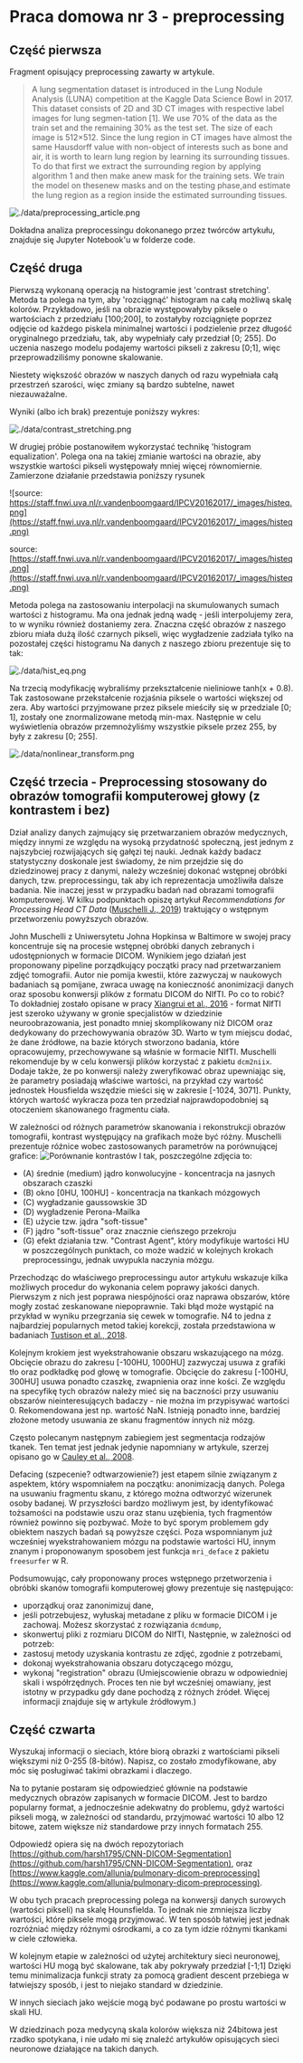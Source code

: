 # Praca domowa nr 3 - preprocessing
## Część pierwsza
Fragment opisujący preprocessing zawarty w artykule.
>A lung segmentation dataset is introduced in the Lung Nodule Analysis (LUNA) competition at the Kaggle Data Science Bowl in 2017.  This dataset consists of 2D and 3D CT images with respective label images for lung segmen-tation [1].  We use 70% of the data as the train set and the remaining 30% as the test set.  The size of each image is 512×512. Since the lung region in CT images have almost the same Hausdorff value with non-object of interests such as bone and air, it is worth to learn lung region by learning its surrounding tissues.  To do that first we extract the surrounding region by applying algorithm 1 and then make anew mask for the training sets. We train the model on thesenew masks and on the testing phase,and estimate the lung region as a region inside the estimated surrounding tissues.
>
![./data/preprocessing_article.png](./data/preprocessing_article.png)

Dokładna analiza preprocessingu dokonanego przez twórców artykułu, znajduje się Jupyter Notebook'u w folderze code.
## Część druga


Pierwszą wykonaną operacją na histogramie jest 'contrast stretching'. Metoda ta polega na tym, aby 'rozciągnąć' histogram na całą możliwą skalę kolorów. Przykładowo, jeśli na obrazie występowałyby piksele o wartościach z przedziału [100;200], to zostałyby rozciągnięte poprzez odjęcie od każdego piskela minimalnej wartości i podzielenie przez długość oryginalnego przedziału, tak, aby wypełniały cały przedział [0; 255]. Do uczenia naszego modelu podajemy wartości pikseli z zakresu [0;1], więc przeprowadziliśmy ponowne skalowanie.

Niestety większość obrazów w naszych danych od razu wypełniała całą przestrzeń szarości, więc zmiany są bardzo subtelne, nawet niezauważalne.

Wyniki (albo ich brak) prezentuje poniższy wykres:

![./data/contrast_stretching.png](./data/contrast_stretching.png)


W drugiej próbie postanowiłem wykorzystać technikę 'histogram equalization'. Polega ona na takiej zmianie wartości na obrazie, aby wszystkie wartości pikseli występowały mniej więcej równomiernie. Zamierzone działanie przedstawia poniższy rysunek

![source: https://staff.fnwi.uva.nl/r.vandenboomgaard/IPCV20162017/_images/histeq.png](https://staff.fnwi.uva.nl/r.vandenboomgaard/IPCV20162017/_images/histeq.png)

source: [https://staff.fnwi.uva.nl/r.vandenboomgaard/IPCV20162017/_images/histeq.png](https://staff.fnwi.uva.nl/r.vandenboomgaard/IPCV20162017/_images/histeq.png)


Metoda polega na zastosowaniu interpolacji na skumulowanych sumach wartości z histogramu. Ma ona jednak jedną wadę - jeśli interpolujemy zera, to w wyniku również dostaniemy zera. Znaczna część obrazów z naszego zbioru miała dużą ilość czarnych pikseli, więc wygładzenie zadziała tylko na pozostałej części histogramu Na danych z naszego zbioru prezentuje się to tak:

![./data/hist_eq.png](./data/hist_eq.png)

Na trzecią modyfikację wybraliśmy przekształcenie nieliniowe tanh(x + 0.8). Tak zastosowane przekstałcenie rozjaśnia piksele o wartości większej od zera.
Aby wartości przyjmowane przez piksele mieściły się w przedziale [0; 1], zostały one znormalizowane metodą min-max.  Następnie w celu wyświetlenia obrazów przemnożyliśmy wszystkie piksele przez 255, by były z zakresu [0; 255].


![./data/nonlinear_transform.png](./data/nonlinear_transform.png)

## Część trzecia - Preprocessing stosowany do obrazów tomografii komputerowej głowy (z kontrastem i bez)

Dział analizy danych zajmujący się przetwarzaniem obrazów medycznych, między innymi ze względu na wysoką przydatność społeczną, jest jednym z najszybciej rozwijających się gałęzi tej nauki. Jednak każdy badacz statystyczny doskonale jest świadomy, że nim przejdzie się do dziedzinowej pracy z danymi, należy wcześniej dokonać wstępnej obróbki danych, tzw. preprocessingu, tak aby ich reprezentacja umożliwiła dalsze badania. Nie inaczej jesst w przypadku badań nad obrazami tomografii komputerowej. W kilku podpunktach opiszę artykuł _Recommendations for Processing Head CT Data_ ([Muschelli J., 2019](https://www.frontiersin.org/articles/10.3389/fninf.2019.00061/full)) traktujący o wstępnym przetworzeniu powyższych obrazów.


John Muschelli z Uniwersytetu Johna Hopkinsa w Baltimore w swojej pracy koncentruje się na procesie wstępnej obróbki danych zebranych i udostępnionych w formacie DICOM. Wynikiem jego działań jest proponowany pipeline porządkujący początki pracy nad przetwarzaniem zdjęć tomografii. Autor nie pomija kwestii, które zazwyczaj w naukowych badaniach są pomijane, zwraca uwagę na konieczność anonimizacji danych oraz sposobu konwersji plików z formatu DICOM do NIfTI. Po co to robić? To dokładniej zostało opisane w pracy [Xiangrui et al., 2016](https://www.sciencedirect.com/science/article/abs/pii/S0165027016300073) - format NIfTI jest szeroko używany w gronie specjalistów w dziedzinie neuroobrazowania, jest ponadto mniej skomplikowany niż DICOM oraz dedykowany do przechowywania obrazów 3D. Warto w tym miejscu dodać, że dane źródłowe, na bazie których stworzono badania, które opracowujemy, przechowywane są właśnie w formacie NIfTI. Muschelli rekomenduje by w celu konwersji plików korzystać z pakietu `dcm2niix`. Dodaje także, że po konwersji należy zweryfikować obraz upewniając się, że parametry posiadają właściwe wartości, na przykład czy wartość jednostek Housfielda wszędzie mieści się w zakresie [-1024, 3071]. Punkty, których wartość wykracza poza ten przedział najprawdopodobniej są otoczeniem skanowanego fragmentu ciała.

W zależności od różnych parametrów skanowania i rekonstrukcji obrazów tomografii, kontrast występujący na grafikach może być różny. Muschelli prezentuje różnice wobec zastosowanych parametrów na porównującej grafice:
![Porównanie kontrastów](./data/fninf.jpg)
I tak, poszczególne zdjęcia to:
- (A) średnie (medium) jądro konwolucyjne - koncentracja na jasnych obszarach czaszki
- (B) okno [0HU, 100HU] - koncentracja na tkankach mózgowych
- (C) wygładzanie gaussowskie 3D 
- (D) wygładzenie Perona-Mailka 
- (E) użycie tzw. jądra "soft-tissue"
- (F) jądro "soft-tissue" oraz znacznie cieńszego przekroju
- (G) efekt działania tzw. "Contrast Agent", który modyfikuje wartości HU w poszczególnych punktach, co może wadzić w kolejnych krokach preprocessingu, jednak uwypukla naczynia mózgu.

Przechodząc do właściwego preprocessingu autor artykułu wskazuje kilka możliwych procedur do wykonania celem poprawy jakości danych. Pierwszym z nich jest poprawa niespójności oraz naprawa obszarów, które mogły zostać zeskanowane niepoprawnie. Taki błąd może wystąpić na przykład w wyniku przegrzania się cewek w tomografie. N4 to jedna z najbardziej popularnych metod takiej korekcji, została przedstawiona w badaniach [Tustison et al., 2018](https://doi.org/10.1109/42.668698).

Kolejnym krokiem jest wyekstrahowanie obszaru wskazującego na mózg. Obcięcie obrazu do zakresu [-100HU, 1000HU] zazwyczaj usuwa z grafiki tło oraz podkładkę pod głowę w tomografie. Obcięcie do zakresu [-100HU, 300HU] usuwa ponadto czaszkę, zwapnienia oraz inne kości. Ze względu na specyfikę tych obrazów należy mieć się na baczności przy usuwaniu obszarów nieinteresujących badaczy - nie można im przypisywać wartości 0. Rekomendowana jest np. wartość NaN. Istnieją ponadto inne, bardziej złożone metody usuwania ze skanu fragmentów innych niż mózg.

Często polecanym następnym zabiegiem jest segmentacja rodzajów tkanek. Ten temat jest jednak jedynie napomniany w artykule, szerzej opisano go w [Cauley et al., 2008](https://www.frontiersin.org/articles/10.3389/fninf.2019.00061/full#B8).

Defacing (szpecenie? odtwarzowienie?) jest etapem silnie związanym z aspektem, który wspomniałem na początku: anonimizacją danych. Polega na usuwaniu fragmentu skanu, z którego można odtworzyć wizerunek osoby badanej. W przyszłości bardzo możliwym jest, by identyfikować tożsamości na podstawie uszu oraz stanu uzębienia, tych fragmentów również powinno się pozbywać. Może to być sporym problemem gdy obiektem naszych badań są powyższe części. Poza wspomnianym już wcześniej wyekstrahowaniem mózgu na podstawie wartości HU, innym znanym i proponowanym sposobem jest funkcja `mri_deface` z pakietu `freesurfer` w R.

Podsumowując, cały proponowany proces wstępnego przetworzenia i obróbki skanów tomografii komputerowej głowy prezentuje się następująco:
- uporządkuj oraz zanonimizuj dane,
- jeśli potrzebujesz, wyłuskaj metadane z pliku w formacie DICOM i je zachowaj. Możesz skorzystać z rozwiązania `dcmdump`,
- skonwertuj pliki z rozmiaru DICOM do NIfTI,
Następnie, w zależności od potrzeb: 
- zastosuj metody uzyskania kontrastu ze zdjęć, zgodnie z potrzebami,
- dokonaj wyekstrahowania obszaru dotyczącego mózgu,
- wykonaj "registration" obrazu (Umiejscowienie obrazu w odpowiedniej skali i współrzędnych. Proces ten nie był wcześniej omawiany, jest istotny w przypadku gdy dane pochodzą z różnych źródeł. Więcej informacji znajduje się w artykule źródłowym.)


## Część czwarta

Wyszukaj informacji o sieciach, które biorą obrazki z wartościami pikseli większymi niż 0-255 (8-bitów). Napisz, co zostało zmodyfikowane, aby móc się posługiwać takimi obrazkami i dlaczego.

Na to pytanie postaram się odpowiedzieć głównie na podstawie medycznych obrazów zapisanych w formacie DICOM. Jest to bardzo popularny format, a jednocześnie adekwatny do problemu, gdyż wartości pikseli mogą, w zależności od standardu, przyjmować wartości 10 albo 12 bitowe, zatem większe niż standardowe przy innych formatach 255. 

Odpowiedź opiera się na dwóch repozytoriach [https://github.com/harsh1795/CNN-DICOM-Segmentation](https://github.com/harsh1795/CNN-DICOM-Segmentation), oraz [https://www.kaggle.com/allunia/pulmonary-dicom-preprocessing](https://www.kaggle.com/allunia/pulmonary-dicom-preprocessing).

W obu tych pracach preprocessing polega na konwersji danych surowych (wartości pikseli) na skalę Hounsfielda. To jednak nie zmniejsza liczby wartości, które piksele mogą przyjmować. W ten sposób łatwiej jest jednak rozróżniać między różnymi ośrodkami, a co za tym idzie różnymi tkankami w ciele człowieka.

W kolejnym etapie w zależności od użytej architektury sieci neuronowej, wartości HU mogą być skalowane, tak aby pokrywały przedział [-1;1]
Dzięki temu minimalizacja funkcji straty za pomocą gradient descent przebiega w łatwiejszy sposób, i jest to niejako standard w dziedzinie. 

W innych sieciach jako wejście mogą być podawane po prostu wartości w skali HU.

W dziedzinach poza medycyną skala kolorów większa niż 24bitowa jest rzadko spotykana, i nie udało mi się znaleźć artykułów opisujących sieci neuronowe działające na takich danych.

